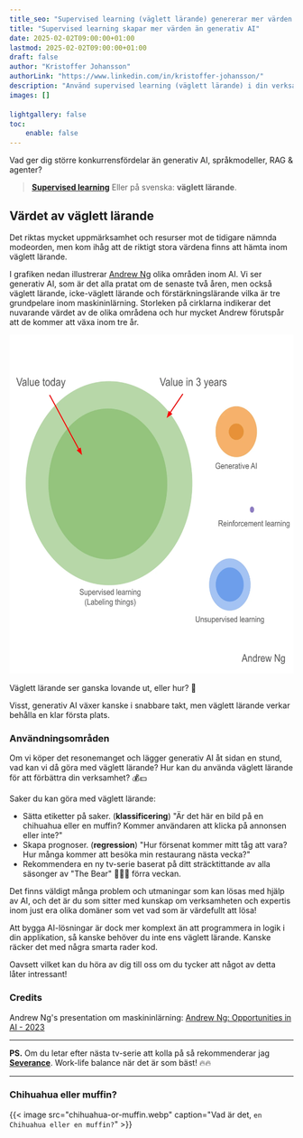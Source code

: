 ```yaml
---
title_seo: "Supervised learning (väglett lärande) genererar mer värden för företag än generativ AI"
title: "Supervised learning skapar mer värden än generativ AI"
date: 2025-02-02T09:00:00+01:00
lastmod: 2025-02-02T09:00:00+01:00
draft: false
author: "Kristoffer Johansson"
authorLink: "https://www.linkedin.com/in/kristoffer-johansson/"
description: "Använd supervised learning (väglett lärande) i din verksamhet. Generativ AI, språkmodeller, RAG & agenter är buzzwords just nu, men de riktigt stora värdena kan du hitta inom väglett lärande!"
images: []

lightgallery: false
toc:
    enable: false
---
```


Vad ger dig större konkurrensfördelar än generativ AI, språkmodeller, RAG & agenter?

>**[Supervised learning](https://en.wikipedia.org/wiki/Supervised_learning)** Eller på svenska: **väglett lärande**.

## Värdet av väglett lärande

Det riktas mycket uppmärksamhet och resurser mot de tidigare nämnda modeorden, men kom ihåg att de riktigt stora värdena finns att hämta inom väglett lärande.

I grafiken nedan illustrerar [Andrew Ng](https://www.linkedin.com/in/andrewyng/) olika områden inom AI. Vi ser generativ AI, som är det alla pratat om de senaste två åren, men också väglett lärande, icke-väglett lärande och förstärkningslärande vilka är tre grundpelare inom maskininlärning. Storleken på cirklarna indikerar det nuvarande värdet av de olika områdena och hur mycket Andrew förutspår att de kommer att växa inom tre år.

<img src="/supervised-learning-is-valuable/andrew-ng-opportunities-in-ai.webp" width="600" height="600">

Väglett lärande ser ganska lovande ut, eller hur? 👀

Visst, generativ AI växer kanske i snabbare takt, men väglett lärande verkar behålla en klar första plats.

### Användningsområden

Om vi köper det resonemanget och lägger generativ AI åt sidan en stund, vad kan vi då göra med väglett lärande? Hur kan du använda väglett lärande för att förbättra din verksamhet? 💰💵

Saker du kan göra med väglett lärande:
* Sätta etiketter på saker. (**klassificering**) "Är det här en bild på en chihuahua eller en muffin? Kommer användaren att klicka på annonsen eller inte?"
* Skapa prognoser. (**regression**) "Hur försenat kommer mitt tåg att vara? Hur många kommer att besöka min restaurang nästa vecka?"
* Rekommendera en ny tv-serie baserat på ditt sträcktittande av alla säsonger av "The Bear" 🐻🧑‍🍳 förra veckan.

Det finns väldigt många problem och utmaningar som kan lösas med hjälp av AI, och det är du som sitter med kunskap om verksamheten och expertis inom just era olika domäner som vet vad som är värdefullt att lösa!

Att bygga AI-lösningar är dock mer komplext än att programmera in logik i din applikation, så kanske behöver du inte ens väglett lärande. Kanske räcker det med några smarta rader kod.

Oavsett vilket kan du höra av dig till oss om du tycker att något av detta låter intressant!

### Credits

Andrew Ng's presentation om maskininlärning: [Andrew Ng: Opportunities in AI - 2023](https://youtu.be/5p248yoa3oE?t=108)

---

**PS.** Om du letar efter nästa tv-serie att kolla på så rekommenderar jag **[Severance](https://www.imdb.com/title/tt11280740/)**. Work-life balance när det är som bäst! 🔥🔥

---

### Chihuahua eller muffin?

{{< image src="chihuahua-or-muffin.webp" caption="Vad är det, `en Chihuahua eller en muffin?`" >}}